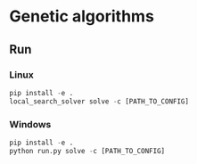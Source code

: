 # Genetic algorithms

## Run 

### Linux
```python
pip install -e .
local_search_solver solve -c [PATH_TO_CONFIG]
```
### Windows
```python
pip install -e .
python run.py solve -c [PATH_TO_CONFIG]
```

